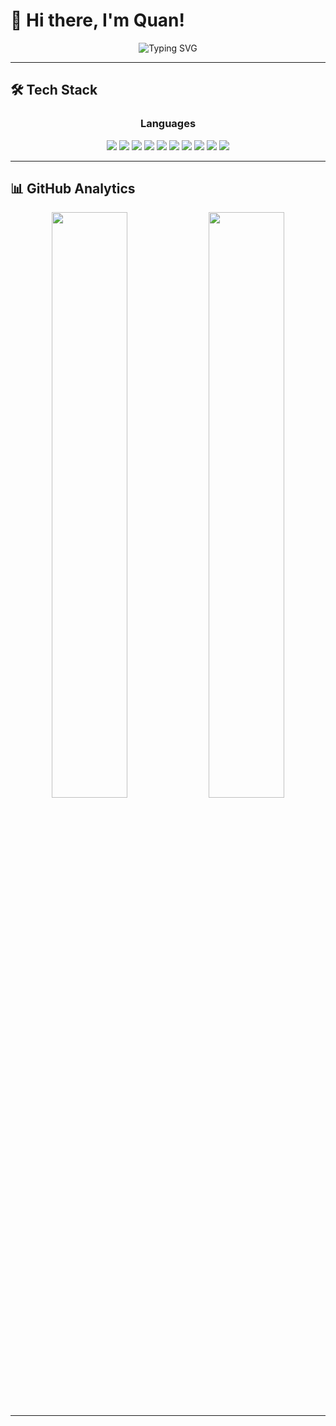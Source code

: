 # 👋 Hi there, I'm Quan!

<div align="center">
  <img src="https://readme-typing-svg.herokuapp.com/?font=Fira+Code&size=22&duration=3000&pause=1000&color=58A6FF&center=true&vCenter=true&width=440&lines=Full+Stack+Developer;Always+learning+new+things;Welcome+to+my+profile!" alt="Typing SVG" />
</div>

---

## 🛠️ Tech Stack

<div align="center">

### Languages
<img src="https://img.shields.io/badge/Java-%23ED8B00.svg?style=for-the-badge&logo=java&logoColor=white" />
<img src="https://img.shields.io/badge/JavaScript-%23323330.svg?style=for-the-badge&logo=javascript&logoColor=%23F7DF1E" />
<img src="https://img.shields.io/badge/TypeScript-%23007ACC.svg?style=for-the-badge&logo=typescript&logoColor=white" />

<img src="https://img.shields.io/badge/HTML5-%23E34F26.svg?style=for-the-badge&logo=html5&logoColor=white" />
<img src="https://img.shields.io/badge/CSS3-%231572B6.svg?style=for-the-badge&logo=css3&logoColor=white" />
<img src="https://img.shields.io/badge/React-%2320232a.svg?style=for-the-badge&logo=react&logoColor=%2361DAFB" />
<img src="https://img.shields.io/badge/Angular-%23DD0031.svg?style=for-the-badge&logo=angular&logoColor=white" />
<img src="https://img.shields.io/badge/Next.js-black?style=for-the-badge&logo=next.js&logoColor=white" />

<img src="https://img.shields.io/badge/Git-F05032?style=for-the-badge&logo=git&logoColor=white" />
<!-- <img src="https://img.shields.io/badge/VS%20Code-007ACC?style=for-the-badge&logo=visual-studio-code&logoColor=white" /> -->
<img src="https://img.shields.io/badge/Node.js-339933?style=for-the-badge&logo=node.js&logoColor=white" />

</div>

---

## 📊 GitHub Analytics

<div align="center">
  <img width="49%" src="https://github-readme-stats.vercel.app/api?username=Quan-PX&show_icons=true&theme=tokyonight&hide_border=true&bg_color=0D1117&title_color=58A6FF&icon_color=58A6FF&text_color=C9D1D9&include_all_commits=true&count_private=true" />
  <img width="49%" src="https://github-readme-streak-stats.herokuapp.com/?user=Quan-PX&theme=tokyonight&hide_border=true&background=0D1117&ring=58A6FF&fire=FF6B6B&currStreakLabel=58A6FF" />
</div>
<!--
<div align="center">
  <img width="60%" src="https://github-readme-stats.vercel.app/api/top-langs/?username=Quan-PX&theme=tokyonight&hide_border=true&layout=compact&bg_color=0D1117&title_color=58A6FF&text_color=C9D1D9" />
</div>

---

## 📈 Activity Graph

<div align="center">
  <img src="https://github-readme-activity-graph.vercel.app/graph?username=Quan-PX&theme=tokyo-night&hide_border=true&bg_color=0D1117&color=58A6FF&line=58A6FF&point=FF6B6B" />
</div>

---

<div align="center">
  <img src="https://github.com/Quan-PX/Quan-PX/blob/output/github-snake-dark.svg" alt="Snake animation" />
</div>

---

<!-- ## 📫 Connect with me

<div align="center">
  
[![LinkedIn](https://img.shields.io/badge/LinkedIn-%230077B5.svg?style=for-the-badge&logo=linkedin&logoColor=white)](https://linkedin.com/in/your-profile)
[![Email](https://img.shields.io/badge/Email-D14836?style=for-the-badge&logo=gmail&logoColor=white)](mailto:your.email@gmail.com)
[![Portfolio](https://img.shields.io/badge/Portfolio-%230A0A0A.svg?style=for-the-badge&logo=dev.to&logoColor=white)](https://your-portfolio.com)

</div> -->

---

<!-- <div align="center">
  <img src="https://komarev.com/ghpvc/?username=Quan-PX&color=58A6FF&style=for-the-badge&label=PROFILE+VIEWS" />
  
  ### ⭐ Don't forget to star my repositories if you find them useful!
  
  <img src="https://media.giphy.com/media/LnQjpWaON8nhr21vNW/giphy.gif" width="60"> <em><b>I love connecting with different people</b> so if you want to say <b>hi, I'll be happy to meet you more!</b> 😊</em>
</div>
